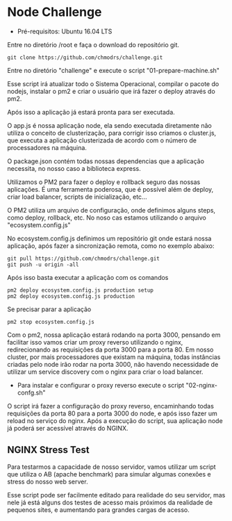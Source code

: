 # Node Challenge

* Pré-requisitos: Ubuntu 16.04 LTS

Entre no diretório /root e faça o download do repositório git.

```
git clone https://github.com/chmodrs/challenge.git
```

Entre no diretório "challenge" e execute o script "01-prepare-machine.sh"

Esse script irá atualizar todo o Sistema Operacional, compilar o pacote do nodejs, instalar o pm2 e
criar o usuário que irá fazer o deploy através do pm2.

Após isso a aplicação já estará pronta para ser executada.

O app.js é nossa aplicação node, ela sendo executada diretamente não utiliza o conceito de 
clusterização, para corrigir isso criamos o cluster.js, que executa a aplicação clusterizada de 
acordo com o número de processadores na máquina.

O package.json contém todas nossas dependencias que a aplicação necessita, no nosso caso a biblioteca
express.

Utilizamos o PM2 para fazer o deploy e rollback seguro das nossas aplicações. É uma ferramenta poderosa, que é possível além de deploy, criar load balancer, scripts de inicialização, etc...

O PM2 utiliza um arquivo de configuração, onde definimos alguns steps, como deploy, rollback, etc. No noso cas estamos utilizando o arquivo "ecosystem.config.js"

No ecosystem.config.js definimos um repositório git onde estará nossa aplicação, após fazer a sincronização remota, como no exemplo abaixo:

```
git pull https://github.com/chmodrs/challenge.git
git push -u origin -all
```

Após isso basta executar a aplicação com os comandos

```
pm2 deploy ecosystem.config.js production setup
pm2 deploy ecosystem.config.js production
```

Se precisar parar a aplicação

```
pm2 stop ecosystem.config.js
```

Com o pm2, nossa aplicação estará rodando na porta 3000, pensando em facilitar isso vamos criar um proxy
reverso utilizando o nginx, redirecionando as requisições da porta 3000 para a porta 80. Em nosso cluster, por mais processadores que existam na máquina, todas instâncias criadas pelo node irão rodar na porta 3000, não havendo necessidade de utilizar um service discovery com o nginx para criar o load balancer.

* Para instalar e configurar o proxy reverso execute o script "02-nginx-confg.sh"

O script irá fazer a configuração do proxy reverso, encaminhando todas requisições da porta 80 para a porta 3000 do node, e após isso fazer um reload no serviço do nginx. Após a execução do script, sua aplicação node já poderá ser acessível através do NGINX.

## NGINX Stress Test

Para testarmos a capacidade de nosso servidor, vamos utilizar um script que utiliza o AB (apache benchmark) para simular algumas conexões e stress do nosso web server.

Esse script pode ser facilmente editado para realidade do seu servidor, mas nele já está alguns dos testes de acesso mais próximos da realidade de pequenos sites, e aumentando para grandes cargas de acesso.


